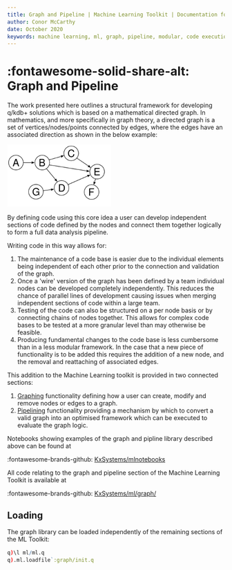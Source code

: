```yaml
---
title: Graph and Pipeline | Machine Learning Toolkit | Documentation for kdb+ and q
author: Conor McCarthy
date: October 2020
keywords: machine learning, ml, graph, pipeline, modular, code execution
---
```

# :fontawesome-solid-share-alt: Graph and Pipeline

The work presented here outlines a structural framework for developing q/kdb+ solutions which is based on a mathematical directed graph. In mathematics, and more specifically in graph theory, a directed graph is a set of vertices/nodes/points connected by edges, where the edges have an associated direction as shown in the below example:

![Directed graph](imgs/Directed_Graph.png) 

By defining code using this core idea a user can develop independent sections of code defined by the nodes and connect them together logically to form a full data analysis pipeline. 

Writing code in this way allows for:

1. The maintenance of a code base is easier due to the individual elements being independent of each other prior to the connection and validation of the graph. 
2. Once a 'wire' version of the graph has been defined by a team individual nodes can be developed completely independently. This reduces the chance of parallel lines of development causing issues when merging independent sections of code within a large team.
3. Testing of the code can also be structured on a per node basis or by connecting chains of nodes together. This allows for complex code bases to be tested at a more granular level than may otherwise be feasible.
4. Producing fundamental changes to the code base is less cumbersome than in a less modular framework. In the case that a new piece of functionality is to be added this requires the addition of a new node, and the removal and reattaching of associated edges.

This addition to the Machine Learning toolkit is provided in two connected sections:

1. [Graphing](graph.md) functionality defining how a user can create, modify and remove nodes or edges to a graph.
2. [Pipelining](pipeline.md) functionality providing a mechanism by which to convert a valid graph into an optimised framework which can be executed to evaluate the graph logic.

Notebooks showing examples of the graph and pipline library described above can be found at

:fontawesome-brands-github:
[KxSystems/mlnotebooks](https://github.com/kxsystems/mlnotebooks)

All code relating to the graph and pipeline section of the Machine Learning Toolkit is available at

:fontawesome-brands-github:
[KxSystems/ml/graph/](https://github.com/kxsystems/ml/graph)


## Loading

The graph library can be loaded independently of the remaining sections of the ML Toolkit:

```q
q)\l ml/ml.q
q).ml.loadfile`:graph/init.q
```
